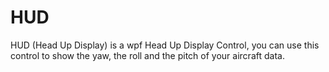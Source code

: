 # HUD
HUD (Head Up Display)  is a wpf Head Up Display Control, you can use this control to show the yaw, the roll and the pitch of your aircraft data.
